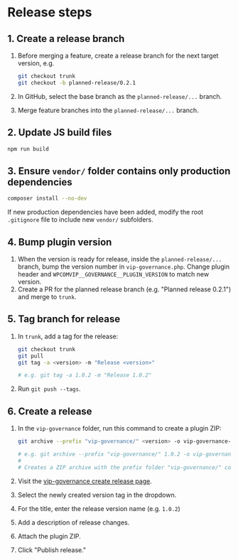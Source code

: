 # Release steps

## 1. Create a release branch

1. Before merging a feature, create a release branch for the next target version, e.g.

    ```bash
    git checkout trunk
    git checkout -b planned-release/0.2.1
    ```

2. In GitHub, select the base branch as the `planned-release/...` branch.
3. Merge feature branches into the `planned-release/...` branch.

## 2. Update JS build files

```bash
npm run build
```

## 3. Ensure `vendor/` folder contains only production dependencies

```bash
composer install --no-dev
```

If new production dependencies have been added, modify the root `.gitignore` file to include new `vendor/` subfolders.

## 4. Bump plugin version

1. When the version is ready for release, inside the `planned-release/...` branch, bump the version number in `vip-governance.php`. Change plugin header and `WPCOMVIP__GOVERNANCE__PLUGIN_VERSION` to match new version.
2. Create a PR for the planned release branch (e.g. "Planned release 0.2.1") and merge to `trunk`.

## 5. Tag branch for release

1. In `trunk`, add a tag for the release:

    ```bash
    git checkout trunk
    git pull
    git tag -a <version> -m "Release <version>"

    # e.g. git tag -a 1.0.2 -m "Release 1.0.2"
    ```

2. Run `git push --tags`.

## 6. Create a release

1. In the `vip-governance` folder, run this command to create a plugin ZIP:

    ```bash
    git archive --prefix "vip-governance/" <version> -o vip-governance-<version>.zip

    # e.g. git archive --prefix "vip-governance/" 1.0.2 -o vip-governance-1.0.2.zip
    #
    # Creates a ZIP archive with the prefix folder "vip-governance/" containing files from tag 1.0.2
    ```

2. Visit the [vip-governance create release page](https://github.com/wpcomvip/vip-governance-plugin/releases/new).
3. Select the newly created version tag in the dropdown.
4. For the title, enter the release version name (e.g. `1.0.2`)
5. Add a description of release changes.
6. Attach the plugin ZIP.
7. Click "Publish release."
